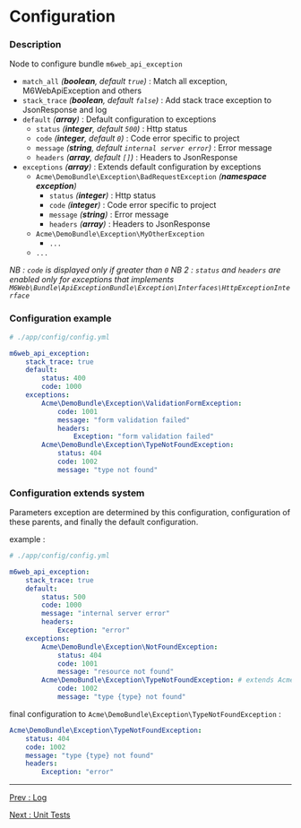 # Configuration

### Description

Node to configure bundle `m6web_api_exception`

- `match_all` *(___boolean___, default `true`)* : Match all exception, M6WebApiException and others
- `stack_trace` *(___boolean___, default `false`)* : Add stack trace exception to JsonResponse and log
- `default` *(___array___)* : Default configuration to exceptions
    - `status` *(___integer___, default `500`)* : Http status
    - `code` *(___integer___, default `0`)* : Code error specific to project
    - `message` *(___string___, default `internal server error`)* : Error message
    - `headers` *(___array___, default `[]`)* : Headers to JsonResponse
- `exceptions` *(___array___)* : Extends default configuration by exceptions
    - `Acme\DemoBundle\Exception\BadRequestException` *(___namespace exception___)* 
        - `status` *(___integer___)* : Http status
        - `code` *(___integer___)* : Code error specific to project
        - `message` *(___string___)* : Error message
        - `headers` *(___array___)* : Headers to JsonResponse
    - `Acme\DemoBundle\Exception\MyOtherException`
        - `...`
    - `...`
    
*NB : `code` is displayed only if greater than `0`*
*NB 2 : `status` and `headers` are enabled only for exceptions that implements `M6Web\Bundle\ApiExceptionBundle\Exception\Interfaces\HttpExceptionInterface`*
    
### Configuration example

```yaml
# ./app/config/config.yml

m6web_api_exception:
    stack_trace: true
    default:
        status: 400
        code: 1000
    exceptions:
        Acme\DemoBundle\Exception\ValidationFormException:
            code: 1001
            message: "form validation failed"
            headers:
                Exception: "form validation failed"
        Acme\DemoBundle\Exception\TypeNotFoundException:
            status: 404
            code: 1002
            message: "type not found"
```

### Configuration extends system

Parameters exception are determined by this configuration, configuration of these parents, and finally the default configuration.

example :

```yaml
# ./app/config/config.yml

m6web_api_exception:
    stack_trace: true
    default:
        status: 500
        code: 1000
        message: "internal server error"
        headers:
            Exception: "error"
    exceptions:
        Acme\DemoBundle\Exception\NotFoundException:
            status: 404
            code: 1001
            message: "resource not found"
        Acme\DemoBundle\Exception\TypeNotFoundException: # extends Acme\DemoBundle\Exception\NotFoundException
            code: 1002
            message: "type {type} not found"
```

final configuration to `Acme\DemoBundle\Exception\TypeNotFoundException` :

```yaml
Acme\DemoBundle\Exception\TypeNotFoundException:
    status: 404
    code: 1002
    message: "type {type} not found"
    headers:
        Exception: "error"
```

---

[Prev : Log](https://github.com/M6Web/ApiExceptionBundle/blob/master/Resources/doc/log.md)

[Next : Unit Tests](https://github.com/M6Web/ApiExceptionBundle/blob/master/Resources/doc/unit_tests.md)
